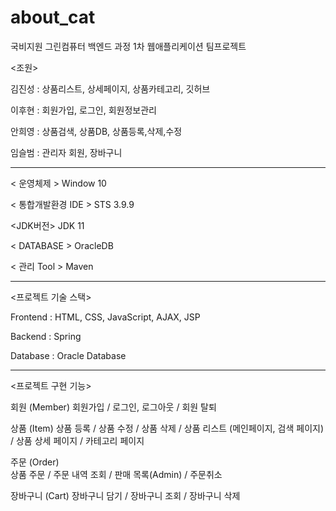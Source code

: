 # about_cat
국비지원 그린컴퓨터 백엔드 과정 1차 웹애플리케이션 팀프로젝트 

<조원>

김진성 : 상품리스트, 상세페이지, 상품카테고리, 깃허브

이후현 : 회원가입, 로그인, 회원정보관리

안희영 : 상품검색, 상품DB, 상품등록,삭제,수정

임슬범 : 관리자 회원, 장바구니


-------------------------------------------------------------------------------------

 < 운영체제 >
Window 10


 < 통합개발환경 IDE >
STS 3.9.9


 <JDK버전>
JDK 11


 < DATABASE >
 OracleDB


 < 관리 Tool >
Maven


-------------------------------------------------------------------------------------

 <프로젝트 기술 스택>


Frontend : HTML, CSS, JavaScript, AJAX, JSP

Backend : Spring

Database : Oracle Database


-------------------------------------------------------------------------------------

 <프로젝트 구현 기능>

회원 (Member)
회원가입 / 로그인, 로그아웃 / 회원 탈퇴

상품 (Item)
상품 등록 / 상품 수정 / 상품 삭제 / 상품 리스트 (메인페이지, 검색 페이지) / 상품 상세 페이지 / 카테고리 페이지

주문 (Order)  
상품 주문 / 주문 내역 조회 / 판매 목록(Admin) / 주문취소

장바구니 (Cart) 
장바구니 담기 / 장바구니 조회 / 장바구니 삭제
